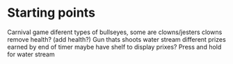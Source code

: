 # Starting points


Carnival game
diferent types of bullseyes, some are clowns/jesters
clowns remove health? (add health?)
Gun thats shoots water stream
different prizes earned by end of timer
maybe have shelf to display prixes?
Press and hold for water stream

